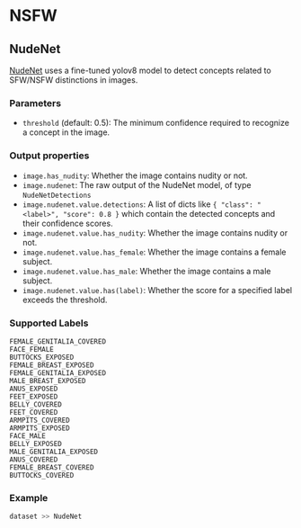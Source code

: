 # NSFW

## NudeNet

[NudeNet](https://github.com/notAI-tech/NudeNet) uses a fine-tuned yolov8 model to detect concepts related to SFW/NSFW distinctions in images.

### Parameters

- `threshold` (default: 0.5): The minimum confidence required to recognize a concept in the image.

### Output properties

- `image.has_nudity`: Whether the image contains nudity or not.
- `image.nudenet`: The raw output of the NudeNet model, of type `NudeNetDetections`
- `image.nudenet.value.detections`: A list of dicts like `{ "class": "<label>", "score": 0.8 }` which contain the detected concepts and their confidence scores.
- `image.nudenet.value.has_nudity`: Whether the image contains nudity or not.
- `image.nudenet.value.has_female`: Whether the image contains a female subject.
- `image.nudenet.value.has_male`: Whether the image contains a male subject.
- `image.nudenet.value.has(label)`: Whether the score for a specified label exceeds the threshold.

### Supported Labels

    FEMALE_GENITALIA_COVERED
    FACE_FEMALE
    BUTTOCKS_EXPOSED
    FEMALE_BREAST_EXPOSED
    FEMALE_GENITALIA_EXPOSED
    MALE_BREAST_EXPOSED
    ANUS_EXPOSED
    FEET_EXPOSED
    BELLY_COVERED
    FEET_COVERED
    ARMPITS_COVERED
    ARMPITS_EXPOSED
    FACE_MALE
    BELLY_EXPOSED
    MALE_GENITALIA_EXPOSED
    ANUS_COVERED
    FEMALE_BREAST_COVERED
    BUTTOCKS_COVERED

### Example

```python
dataset >> NudeNet
```
